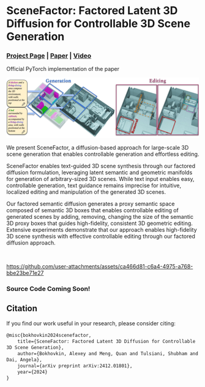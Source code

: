 # SceneFactor: Factored Latent 3D Diffusion for Controllable 3D Scene Generation
### [Project Page](https://alexeybokhovkin.github.io/scenefactor/) | [Paper](http://arxiv.org/abs/XXX) | [Video](https://youtu.be/wZqX09IFveA)

Official PyTorch implementation of the paper

![pipeline](assets/teaser.jpg)

We present SceneFactor, a diffusion-based approach for large-scale 3D scene generation that enables controllable generation and effortless editing.

SceneFactor enables text-guided 3D scene synthesis through our factored diffusion formulation, leveraging latent semantic and geometric manifolds for generation of arbitrary-sized 3D scenes. While text input enables easy, controllable generation, text guidance remains imprecise for intuitive, localized editing and manipulation of the generated 3D scenes.

Our factored semantic diffusion generates a proxy semantic space composed of semantic 3D boxes that enables controllable editing of generated scenes by adding, removing, changing the size of the semantic 3D proxy boxes that guides high-fidelity, consistent 3D geometric editing. Extensive experiments demonstrate that our approach enables high-fidelity 3D scene synthesis with effective controllable editing through our factored diffusion approach.

<br>


https://github.com/user-attachments/assets/ca466d81-c6a4-4975-a768-bbe23be71e27


### Source Code Coming Soon!

## Citation
If you find our work useful in your research, please consider citing:

	@misc{bokhovkin2024scenefactor,
		title={SceneFactor: Factored Latent 3D Diffusion for Controllable 3D Scene Generation}, 
		author={Bokhovkin, Alexey and Meng, Quan and Tulsiani, Shubham and Dai, Angela},
		journal={arXiv preprint arXiv:2412.01801},
		year={2024}
	}
